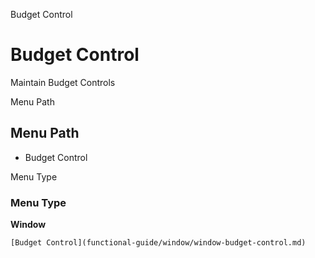 
Budget Control
# Budget Control


Maintain Budget Controls

Menu Path
## Menu Path



- Budget Control

Menu Type
### Menu Type

**Window**


```
[Budget Control](functional-guide/window/window-budget-control.md)
```